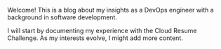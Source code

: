 Welcome! This is a blog about my insights as a DevOps engineer with a background in software development.

I will start by documenting my experience with the Cloud Resume Challenge. As my interests evolve, I might add more content.

